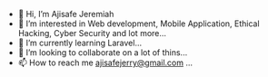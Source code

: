 - 👋 Hi, I’m Ajisafe Jeremiah
- 👀 I’m interested in Web development, Mobile Application, Ethical Hacking, Cyber Security and lot more...
- 🌱 I’m currently learning Laravel...
- 💞️ I’m looking to collaborate on a lot of thins...
- 📫 How to reach me ajisafejerry@gmail.com ...

<!---
ajisafe-jeremiah/ajisafe-jeremiah is a ✨ special ✨ repository because its `README.md` (this file) appears on your GitHub profile.
You can click the Preview link to take a look at your changes.
--->
